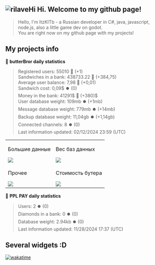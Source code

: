 ## ![rilaveHi](https://cdn.7tv.app/emote/01G1H9CK9R0005G1MWWMPGT0YW/2x.webp) Hi. Welcome to my github page!
> Hello, I'm ItzKITb - a Russian developer in C#, java, javascript, node.js, also a little game dev on godot.<br>You are right now on my github page with my projects!

## My projects info
🥪 **butterBror daily statistics**
> Registered users: 55010 🔼 (+1)<br>
> Sandwiches in a bank: 438733.22 🔼 (+384,75)<br>
> Average user balance: 7,98 🔼 (+0,01)<br>
> Sandwich cost: 0,09$ ⏺️ (0)<br>
> Money in the bank: 41291$ 🔼 (+380)$<br>
> User database weight: 109mb ⏺️ (+1mb)<br>
> Message database weight: 779mb ⏺️ (+14mb)<br>
> Backup database weight: 11,04gb ⏺️ (+1,14gb)<br>
> Connected channels: 8 ⏺️ (0)<br>
> Last information updated: 02/12/2024 23:59 (UTC)<br>

<table>
	<tbody>
		<tr>
			<td>
				<p>Большие данные</p>
				<a href="https://docs.google.com/spreadsheets/d/e/2PACX-1vREPUE-GF7fVoHEPNVG6IyPoqP5iWUGL_VTNtlwBbE2KW_ys_4Gmaog-o7lrKNbwPybr_vemxew3p1M/pubchart?oid=842391808&format=interactive"><img src="https://docs.google.com/spreadsheets/d/e/2PACX-1vREPUE-GF7fVoHEPNVG6IyPoqP5iWUGL_VTNtlwBbE2KW_ys_4Gmaog-o7lrKNbwPybr_vemxew3p1M/pubchart?oid=842391808&format=image"></a>
			</td>
			<td>
				<p>Вес баз данных</p>
				<a href="https://docs.google.com/spreadsheets/d/e/2PACX-1vREPUE-GF7fVoHEPNVG6IyPoqP5iWUGL_VTNtlwBbE2KW_ys_4Gmaog-o7lrKNbwPybr_vemxew3p1M/pubchart?oid=834223961&format=interactive"><img src="https://docs.google.com/spreadsheets/d/e/2PACX-1vREPUE-GF7fVoHEPNVG6IyPoqP5iWUGL_VTNtlwBbE2KW_ys_4Gmaog-o7lrKNbwPybr_vemxew3p1M/pubchart?oid=834223961&format=image"></a>
			</td>
		</tr>
		<tr>
			<td>
				<p>Прочее</p>
				<a href="https://docs.google.com/spreadsheets/d/e/2PACX-1vREPUE-GF7fVoHEPNVG6IyPoqP5iWUGL_VTNtlwBbE2KW_ys_4Gmaog-o7lrKNbwPybr_vemxew3p1M/pubchart?oid=1493621083&format=interactive"><img src="https://docs.google.com/spreadsheets/d/e/2PACX-1vREPUE-GF7fVoHEPNVG6IyPoqP5iWUGL_VTNtlwBbE2KW_ys_4Gmaog-o7lrKNbwPybr_vemxew3p1M/pubchart?oid=1493621083&format=image"></a>
			</td>
			<td>
				<p>Стоимость бутера</p>
				<a href="https://docs.google.com/spreadsheets/d/e/2PACX-1vREPUE-GF7fVoHEPNVG6IyPoqP5iWUGL_VTNtlwBbE2KW_ys_4Gmaog-o7lrKNbwPybr_vemxew3p1M/pubchart?oid=1591855365&format=interactive"><img src="https://docs.google.com/spreadsheets/d/e/2PACX-1vREPUE-GF7fVoHEPNVG6IyPoqP5iWUGL_VTNtlwBbE2KW_ys_4Gmaog-o7lrKNbwPybr_vemxew3p1M/pubchart?oid=1591855365&format=image"></a>
			</td>
		</tr>
	</tbody>
</table>

🐸 **PPL PAY daily statistics**
> Users: 2 ⏺️ (0)<br>
> Diamonds in a bank: 0 ⏺️ (0)<br>
> Database weight: 2.94kb ⏺️ (0)<br>
> Last information updated: 11/28/2024 17:37 (UTC)<br>

## Several widgets :D
[![wakatime](https://wakatime.com/share/@afc15956-152d-407c-9bb0-c650aa21674a/3c5fcfda-1b49-443a-b5b9-788b29e15dc1.png)](https://wakatime.com/)

